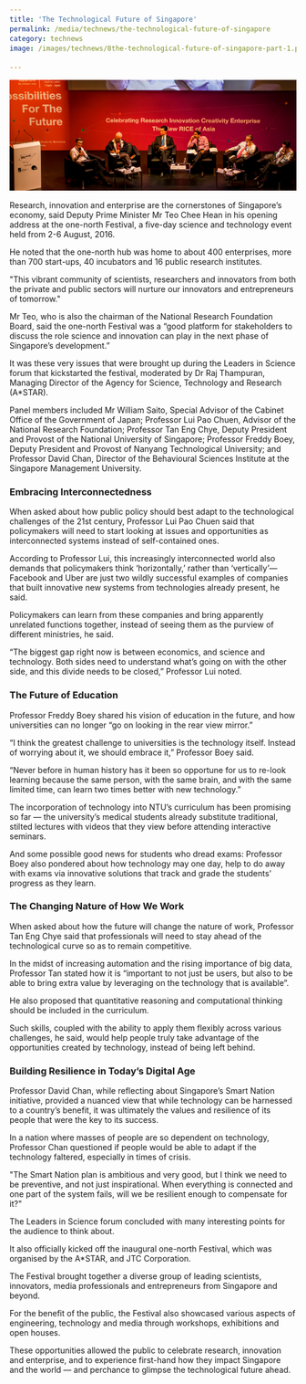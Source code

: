 ```yaml
---
title: 'The Technological Future of Singapore'
permalink: /media/technews/the-technological-future-of-singapore
category: technews
image: /images/technews/8the-technological-future-of-singapore-part-1.png

---
```



![the technological future of singapore](/images/technews/the-technological-future-of-singapore-part-1.png)

Research, innovation and enterprise are the cornerstones of Singapore’s economy, said Deputy Prime Minister Mr Teo Chee Hean in his opening address at the one-north Festival, a five-day science and technology event held from 2-6 August, 2016. 

He noted that the one-north hub was home to about 400 enterprises, more than 700 start-ups, 40 incubators and 16 public research institutes. 

"This vibrant community of scientists, researchers and innovators from both the private and public sectors will nurture our innovators and entrepreneurs of tomorrow."

Mr Teo, who is also the chairman of the National Research Foundation Board, said the one-north Festival was a “good platform for stakeholders to discuss the role science and innovation can play in the next phase of Singapore’s development.”

It was these very issues that were brought up during the Leaders in Science forum that kickstarted the festival, moderated by Dr Raj Thampuran, Managing Director of the Agency for Science, Technology and Research (A*STAR). 

Panel members included Mr William Saito, Special Advisor of the Cabinet Office of the Government of Japan; Professor Lui Pao Chuen, Advisor of the National Research Foundation; Professor Tan Eng Chye, Deputy President and Provost of the National University of Singapore; Professor Freddy Boey, Deputy President and Provost of Nanyang Technological University; and Professor David Chan, Director of the Behavioural Sciences Institute at the Singapore Management University. 

### **Embracing Interconnectedness**

When asked about how public policy should best adapt to the technological challenges of the 21st century, Professor Lui Pao Chuen said that policymakers will need to start looking at issues and opportunities as interconnected systems instead of self-contained ones. 

According to Professor Lui, this increasingly interconnected world also demands that policymakers think ‘horizontally,’ rather than ‘vertically’—Facebook and Uber are just two wildly successful examples of companies that built innovative new systems from technologies already present, he said. 

Policymakers can learn from these companies and bring apparently unrelated functions together, instead of seeing them as the purview of different ministries, he said. 

“The biggest gap right now is between economics, and science and technology. Both sides need to understand what’s going on with the other side, and this divide needs to be closed,” Professor Lui noted.

### **The Future of Education**
Professor Freddy Boey shared his vision of education in the future, and how universities can no longer “go on looking in the rear view mirror.”

“I think the greatest challenge to universities is the technology itself. Instead of worrying about it, we should embrace it,” Professor Boey said.

“Never before in human history has it been so opportune for us to re-look learning because the same person, with the same brain, and with the same limited time, can learn two times better with new technology.”

The incorporation of technology into NTU’s curriculum has been promising so far — the university’s medical students already substitute traditional, stilted lectures with videos that they view before attending interactive seminars. 

And some possible good news for students who dread exams: Professor Boey also pondered about how technology may one day, help to do away with exams via innovative solutions that track and grade the students' progress as they learn. 

### **The Changing Nature of How We Work**
When asked about how the future will change the nature of work, Professor Tan Eng Chye said that professionals will need to stay ahead of the technological curve so as to remain competitive. 

In the midst of increasing automation and the rising importance of big data, Professor Tan stated how it is “important to not just be users, but also to be able to bring extra value by leveraging on the technology that is available”.

He also proposed that quantitative reasoning and computational thinking should be included in the curriculum.

Such skills, coupled with the ability to apply them flexibly across various challenges, he said, would help people truly take advantage of the opportunities created by technology, instead of being left behind.

### **Building Resilience in Today’s Digital Age**

Professor David Chan, while reflecting about Singapore’s Smart Nation initiative, provided a nuanced view that while technology can be harnessed to a country’s benefit, it was ultimately the values and resilience of its people that were the key to its success. 

In a nation where masses of people are so dependent on technology, Professor Chan questioned if people would be able to adapt if the technology faltered, especially in times of crisis. 

"The Smart Nation plan is ambitious and very good, but I think we need to be preventive, and not just inspirational. When everything is connected and one part of the system fails, will we be resilient enough to compensate for it?"

The Leaders in Science forum concluded with many interesting points for the audience to think about.

It also officially kicked off the inaugural one-north Festival, which was organised by the A*STAR, and JTC Corporation.

The Festival brought together a diverse group of leading scientists, innovators, media professionals and entrepreneurs from Singapore and beyond.

For the benefit of the public, the Festival also showcased various aspects of engineering, technology and media through workshops, exhibitions and open houses. 

These opportunities allowed the public to celebrate research, innovation and enterprise, and to experience first-hand how they impact Singapore and the world — and perchance to glimpse the technological future ahead.

